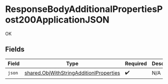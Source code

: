 # ResponseBodyAdditionalPropertiesPost200ApplicationJSON

OK


## Fields

| Field                                                                                              | Type                                                                                               | Required                                                                                           | Description                                                                                        |
| -------------------------------------------------------------------------------------------------- | -------------------------------------------------------------------------------------------------- | -------------------------------------------------------------------------------------------------- | -------------------------------------------------------------------------------------------------- |
| `json`                                                                                             | [shared.ObjWithStringAdditionlProperties](../../models/shared/objwithstringadditionlproperties.md) | :heavy_check_mark:                                                                                 | N/A                                                                                                |
